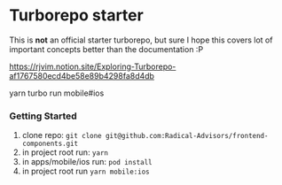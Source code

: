 # Turborepo starter

This is **not** an official starter turborepo, but sure I hope this covers lot of important concepts better than the documentation :P

https://rjvim.notion.site/Exploring-Turborepo-af1767580ecd4be58e89b4298fa8d4db


yarn turbo run mobile#ios

### Getting Started
1. clone repo: `git clone git@github.com:Radical-Advisors/frontend-components.git`
2. in project root run: `yarn`
3. in apps/mobile/ios run: `pod install`
4. in project root run `yarn mobile:ios`

